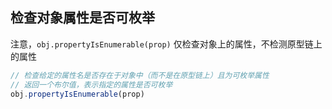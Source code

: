 
## 检查对象属性是否可枚举
注意，`obj.propertyIsEnumerable(prop)` 仅检查对象上的属性，不检测原型链上的属性
```js
// 检查给定的属性名是否存在于对象中（而不是在原型链上）且为可枚举属性
// 返回一个布尔值，表示指定的属性是否可枚举
obj.propertyIsEnumerable(prop)
```